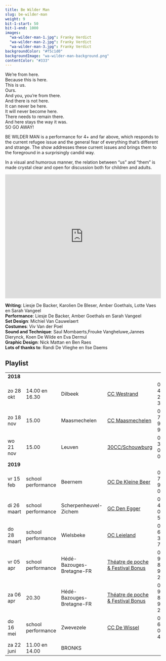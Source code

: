 ```yaml
---
title: Be Wilder Man
slug: be-wilder-man
weight: 9
bit-1-start: 50
bit-1-end: 1000
images:
  "wa-wilder-man-1.jpg": Franky Verdict
  "wa-wilder-man-2.jpg": Franky Verdict
  "wa-wilder-man-3.jpg": Franky Verdict
backgroundColor: "#f5c1d0"
backgroundImage: "wa-wilder-man-background.png"
contentColor: "#333"
---
```

<style>
  @media (min-width: 666px) {
    #background-bit-1 {
      width: 100%;
      height: 884px;
      position: absolute;
      top: 0;
      background: url(/img/wa-wilder-man-bit-1.png) no-repeat bottom right;
    }
  }
</style>
We’re from here.<br>
Because this is here.<br>
This is us.<br>
Ours.<br>
And you, you’re from there.<br>
And there is not here.<br>
It can never be here.<br>
It will never become here.<br>
There needs to remain there.<br>
And here stays the way it was.<br>
SO GO AWAY!

BE WILDER MAN is a performance for 4+ and far above, which responds to the current refugee issue and the general fear of everything that’s different and strange. The show addresses these current issues and brings them to the foreground in a surprisingly candid way.

In a visual and humorous manner, the relation between “us” and “them” is made crystal clear and open for discussion both for children and adults.

<iframe src="https://player.vimeo.com/video/171478751?title=0&byline=0&portrait=0" width="100%" height="400" frameborder="0" webkitallowfullscreen mozallowfullscreen allowfullscreen></iframe>

**Writing**: Liesje De Backer, Karolien De Bleser, Amber Goethals, Lotte Vaes en Sarah Vangeel<br>
**Performance**: Liesje De Backer, Amber Goethals en Sarah Vangeel <br>
**Set Design**: Michiel Van Cauwelaert<br>
**Costumes**: Viv Van der Poel<br>
**Sound and Technique**: Saul Mombaerts,Frouke Vangheluwe,Jannes Dierynck, Koen De Wilde en Eva Dermul<br>
**Graphic Design**: Nick Mattan en Ben Raes <br>
**Lots of thanks to**: Randi De Vlieghe en Ilse Daems<br>

## Playlist
<div class="table-responsive">
<table class="speellijst">

<tr><td colspan="5"><strong>2018</strong></td></tr>
<tr><td>zo 28 okt</td><td>14.00 en 16.30</td><td>Dilbeek</td><td><a href="http://www.westrand.be/">CC Westrand</a></td><td>02 466 20 30 </td></tr>
<tr><td>zo 18 nov</td><td>15.00</td><td>Maasmechelen</td><td><a href="http://www.ccmaasmechelen.be/">CC Maasmechelen</a></td><td>089 76 97 97</td></tr>
<tr><td>wo 21 nov</td><td>15.00</td><td>Leuven</td><td><a href="http://www.30cc.be/">30CC/Schouwburg</a></td><td>016 30 09 00</td></tr>
<tr><td colspan="5"><strong>2019</strong></td></tr>
<tr><td>vr 15 feb</td><td>school performance</td><td>Beernem</td><td><a href="http://www.beernem.be/">OC De Kleine Beer</a></td><td>050 79 99 08</td></tr>
<tr><td>di 26 maart</td><td>school performance</td><td>Scherpenheuvel-Zichem</td><td><a href="http://www.denegger.be/">GC Den Egger</a></td><td>013 46 06 50</td></tr>
<tr><td>do 28 maart</td><td>school performance</td><td>Wielsbeke</td><td><a href="http://www.wielsbeke.be/">OC Leieland</a></td><td>056 67 32 70</td></tr>
<tr><td>vr 05 apr</td><td>school performance</td><td>Hédé-Bazouges-Bretagne-FR</td><td><a href="http://www.theatre-de-poche.com/">Théatre de poche & Festival Bonus</a></td><td>0033 9 81 83 97 20</td></tr>
<tr><td>za 06 apr</td><td>20.30</td><td>Hédé-Bazouges-Bretagne-FR</td><td><a href="http://www.theatre-de-poche.com/">Théatre de poche & Festival Bonus</a></td><td>0033 9 81 83 97 20</td></tr>
<tr><td>do 16 mei</td><td>school performance</td><td>Zwevezele</td><td><a href="http://www.wingene.be/">CC De Wissel</a></td><td>051 65 04 40</td></tr>
<tr><td>za 22 juni</td><td>11.00 en 14.00</td><td>BRONKS</td><td><a href=scholengemeenschap sint goedele/td></tr>
</table>
</div>
